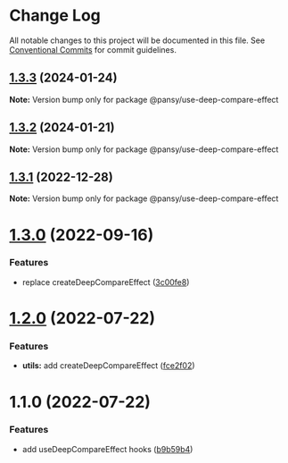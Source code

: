 # Change Log

All notable changes to this project will be documented in this file.
See [Conventional Commits](https://conventionalcommits.org) for commit guidelines.

## [1.3.3](https://github.com/pansyjs/react-hooks/compare/@pansy/use-deep-compare-effect@1.3.2...@pansy/use-deep-compare-effect@1.3.3) (2024-01-24)

**Note:** Version bump only for package @pansy/use-deep-compare-effect





## [1.3.2](https://github.com/pansyjs/react-hooks/compare/@pansy/use-deep-compare-effect@1.3.1...@pansy/use-deep-compare-effect@1.3.2) (2024-01-21)

**Note:** Version bump only for package @pansy/use-deep-compare-effect





## [1.3.1](https://github.com/pansyjs/react-hooks/compare/@pansy/use-deep-compare-effect@1.3.0...@pansy/use-deep-compare-effect@1.3.1) (2022-12-28)

**Note:** Version bump only for package @pansy/use-deep-compare-effect





# [1.3.0](https://github.com/pansyjs/react-hooks/compare/@pansy/use-deep-compare-effect@1.2.0...@pansy/use-deep-compare-effect@1.3.0) (2022-09-16)


### Features

* replace createDeepCompareEffect ([3c00fe8](https://github.com/pansyjs/react-hooks/commit/3c00fe8a33cac410f0c3d245e84027ca01431943))





# [1.2.0](https://github.com/pansyjs/react-hooks/compare/@pansy/use-deep-compare-effect@1.1.0...@pansy/use-deep-compare-effect@1.2.0) (2022-07-22)


### Features

* **utils:** add createDeepCompareEffect ([fce2f02](https://github.com/pansyjs/react-hooks/commit/fce2f02ea2f6de2ee858b9f149a32653aef7dc6e))





# 1.1.0 (2022-07-22)


### Features

* add useDeepCompareEffect hooks ([b9b59b4](https://github.com/pansyjs/react-hooks/commit/b9b59b4387fce4407bebc692b565f6184dac59fe))
